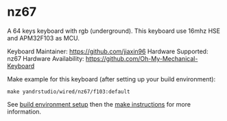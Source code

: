 nz67
===

A 64 keys keyboard with rgb (underground).
This keyboard use 16mhz HSE and APM32F103 as MCU.

Keyboard Maintainer: https://github.com/jiaxin96
Hardware Supported: nz67
Hardware Availability: https://github.com/Oh-My-Mechanical-Keyboard 

Make example for this keyboard (after setting up your build environment):

    make yandrstudio/wired/nz67/f103:default

See [build environment setup](https://docs.qmk.fm/#/getting_started_build_tools) then the [make instructions](https://docs.qmk.fm/#/getting_started_make_guide) for more information.
